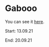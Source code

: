 # Gabooo

You can see it [here](https://askashin.github.io/gabooo/).

Start: 13.09.21

End: 20.09.21